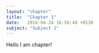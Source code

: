 ```yaml
---
layout: "chapter"
title:  "Chapter 1"
date:   2016-04-24 16:56:48 +0530
subject: "Subject 1"
---
```

Hello I am chapter!
